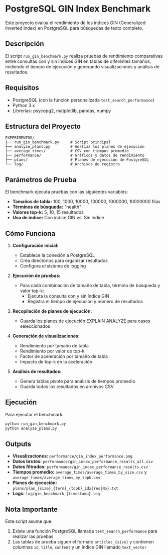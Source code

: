 # PostgreSQL GIN Index Benchmark

Este proyecto evalúa el rendimiento de los índices GIN (Generalized Inverted Index) en PostgreSQL para búsquedas de texto completo.

## Descripción

El script `run_gin_benchmark.py` realiza pruebas de rendimiento comparativas entre consultas con y sin índices GIN en tablas de diferentes tamaños, midiendo el tiempo de ejecución y generando visualizaciones y análisis de resultados.

## Requisitos

- PostgreSQL (con la función personalizada `test_search_performance`)
- Python 3.x
- Librerías: psycopg2, matplotlib, pandas, numpy

## Estructura del Proyecto

```
EXPERIMENTOS/
├── run_gin_benchmark.py     # Script principal
├── analyze_plans.py         # Analiza los planes de ejecución
├── average_times/           # CSV con tiempos promedio
├── performance/             # Gráficos y datos de rendimiento
├── plans/                   # Planes de ejecución de PostgreSQL
└── log/                     # Archivos de registro
```

## Parámetros de Prueba

El benchmark ejecuta pruebas con las siguientes variables:

- **Tamaños de tabla:** 100, 1000, 10000, 100000, 1000000, 10000000 filas
- **Términos de búsqueda:** "health"
- **Valores top-k:** 5, 10, 15 resultados
- **Uso de índice:** Con índice GIN vs. Sin índice

## Cómo Funciona

1. **Configuración inicial:**
   - Establece la conexión a PostgreSQL
   - Crea directorios para organizar resultados
   - Configura el sistema de logging

2. **Ejecución de pruebas:**
   - Para cada combinación de tamaño de tabla, término de búsqueda y valor top-k:
     - Ejecuta la consulta con y sin índice GIN
     - Registra el tiempo de ejecución y número de resultados

3. **Recopilación de planes de ejecución:**
   - Guarda los planes de ejecución EXPLAIN ANALYZE para casos seleccionados

4. **Generación de visualizaciones:**
   - Rendimiento por tamaño de tabla
   - Rendimiento por valor de top-k
   - Factor de aceleración por tamaño de tabla
   - Impacto de top-k en la aceleración

5. **Análisis de resultados:**
   - Genera tablas pivote para análisis de tiempos promedio
   - Guarda todos los resultados en archivos CSV

## Ejecución

Para ejecutar el benchmark:

```bash
python run_gin_benchmark.py
python analyze_plans.py
```

## Outputs

- **Visualizaciones:** `performance/gin_index_performance.png`
- **Datos brutos:** `performance/gin_index_performance_results_all.csv`
- **Datos filtrados:** `performance/gin_index_performance_results.csv`
- **Tiempos promedio:** `average_times/average_times_by_size.csv` y `average_times/average_times_by_topk.csv`
- **Planes de ejecución:** `plans/plan_{size}_{term}_{topk}_idx{Yes|No}.txt`
- **Logs:** `log/gin_benchmark_{timestamp}.log`

## Nota Importante

Este script asume que:

1. Existe una función PostgreSQL llamada `test_search_performance` para realizar las pruebas
2. Las tablas de prueba siguen el formato `articles_{size}` y contienen columnas `id`, `title`, `content` y un índice GIN llamado `text_vector`
